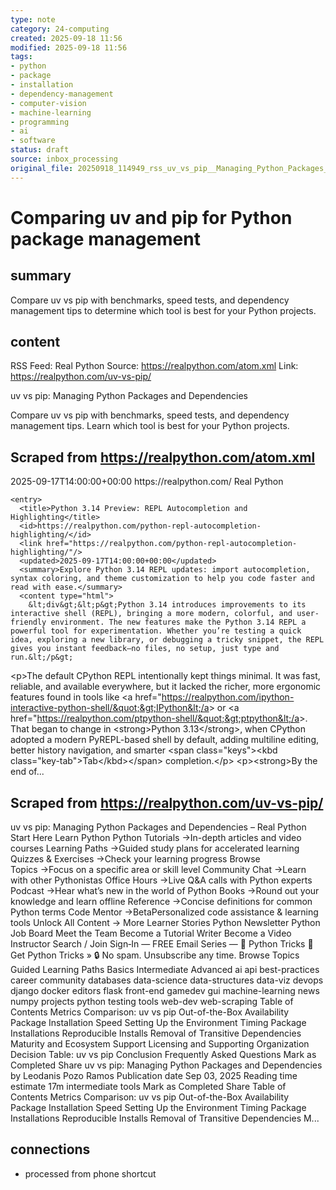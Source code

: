 ```yaml
---
type: note
category: 24-computing
created: 2025-09-18 11:56
modified: 2025-09-18 11:56
tags:
- python
- package
- installation
- dependency-management
- computer-vision
- machine-learning
- programming
- ai
- software
status: draft
source: inbox_processing
original_file: 20250918_114949_rss_uv_vs_pip__Managing_Python_Packages_and_Dependenci.txt
---
```



# Comparing uv and pip for Python package management

## summary
Compare uv vs pip with benchmarks, speed tests, and dependency management tips to determine which tool is best for your Python projects.

## content
RSS Feed: Real Python
Source: https://realpython.com/atom.xml
Link: https://realpython.com/uv-vs-pip/

uv vs pip: Managing Python Packages and Dependencies

Compare uv vs pip with benchmarks, speed tests, and dependency management tips. Learn which tool is best for your Python projects.

## Scraped from https://realpython.com/atom.xml
<?xml version="1.0" encoding="utf-8"?>
<feed xmlns="http://www.w3.org/2005/Atom">

  <title>Real Python</title>
  <link href="https://realpython.com/atom.xml" rel="self"/>
  <link href="https://realpython.com/"/>
  <updated>2025-09-17T14:00:00+00:00</updated>
  <id>https://realpython.com/</id>
  <author>
    <name>Real Python</name>
  </author>

  
    <entry>
      <title>Python 3.14 Preview: REPL Autocompletion and Highlighting</title>
      <id>https://realpython.com/python-repl-autocompletion-highlighting/</id>
      <link href="https://realpython.com/python-repl-autocompletion-highlighting/"/>
      <updated>2025-09-17T14:00:00+00:00</updated>
      <summary>Explore Python 3.14 REPL updates: import autocompletion, syntax coloring, and theme customization to help you code faster and read with ease.</summary>
      <content type="html">
        &lt;div&gt;&lt;p&gt;Python 3.14 introduces improvements to its interactive shell (REPL), bringing a more modern, colorful, and user-friendly environment. The new features make the Python 3.14 REPL a powerful tool for experimentation. Whether you’re testing a quick idea, exploring a new library, or debugging a tricky snippet, the REPL gives you instant feedback—no files, no setup, just type and run.&lt;/p&gt;
&lt;p&gt;The default CPython REPL intentionally kept things minimal. It was fast, reliable, and available everywhere, but it lacked the richer, more ergonomic features found in tools like &lt;a href=&quot;https://realpython.com/ipython-interactive-python-shell/&quot;&gt;IPython&lt;/a&gt; or &lt;a href=&quot;https://realpython.com/ptpython-shell/&quot;&gt;ptpython&lt;/a&gt;. That began to change in &lt;strong&gt;Python 3.13&lt;/strong&gt;, when CPython adopted a modern PyREPL-based shell by default, adding multiline editing, better history navigation, and smarter &lt;span class=&quot;keys&quot;&gt;&lt;kbd class=&quot;key-tab&quot;&gt;Tab&lt;/kbd&gt;&lt;/span&gt; completion.&lt;/p&gt;
&lt;p&gt;&lt;strong&gt;By the end of...


## Scraped from https://realpython.com/uv-vs-pip/
uv vs pip: Managing Python Packages and Dependencies – Real Python Start&nbsp;Here Learn Python Python Tutorials&nbsp;→In-depth articles and video courses Learning Paths&nbsp;→Guided study plans for accelerated learning Quizzes & Exercises&nbsp;→Check your learning progress Browse Topics&nbsp;→Focus on a specific area or skill level Community Chat&nbsp;→Learn with other Pythonistas Office Hours&nbsp;→Live Q&A calls with Python experts Podcast&nbsp;→Hear what’s new in the world of Python Books&nbsp;→Round out your knowledge and learn offline Reference&nbsp;→Concise definitions for common Python terms Code Mentor&nbsp;→BetaPersonalized code assistance &amp; learning tools Unlock All Content&nbsp;→ More Learner Stories Python Newsletter Python Job Board Meet the Team Become a Tutorial Writer Become a Video Instructor Search / Join Sign&#8209;In — FREE Email Series — 🐍 Python Tricks 💌 Get Python Tricks » 🔒 No spam. Unsubscribe any time. Browse Topics Guided Learning Paths Basics Intermediate Advanced ai api best-practices career community databases data-science data-structures data-viz devops django docker editors flask front-end gamedev gui machine-learning news numpy projects python testing tools web-dev web-scraping Table of Contents Metrics Comparison: uv vs pip Out-of-the-Box Availability Package Installation Speed Setting Up the Environment Timing Package Installations Reproducible Installs Removal of Transitive Dependencies Maturity and Ecosystem Support Licensing and Supporting Organization Decision Table: uv vs pip Conclusion Frequently Asked Questions Mark as Completed Share uv vs pip: Managing Python Packages and Dependencies by Leodanis Pozo Ramos Publication date Sep 03, 2025 Reading time estimate 17m intermediate tools Mark as Completed Share Table of Contents Metrics Comparison: uv vs pip Out-of-the-Box Availability Package Installation Speed Setting Up the Environment Timing Package Installations Reproducible Installs Removal of Transitive Dependencies M...


## connections
- processed from phone shortcut

